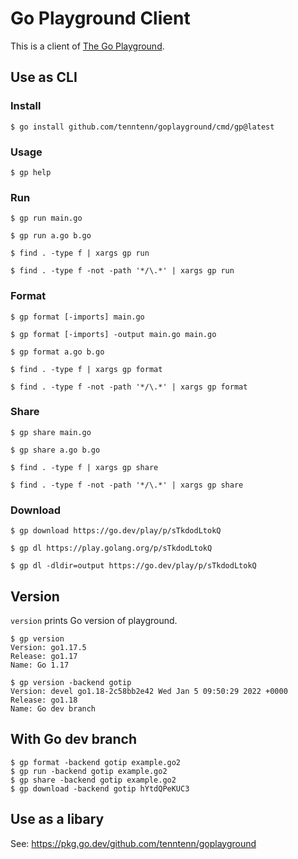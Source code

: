 # Go Playground Client

This is a client of [The Go Playground](https://go.dev/play).

## Use as CLI

### Install

```
$ go install github.com/tenntenn/goplayground/cmd/gp@latest
```

### Usage

```
$ gp help
```

### Run

```
$ gp run main.go
```

```
$ gp run a.go b.go
```

```
$ find . -type f | xargs gp run
```

```
$ find . -type f -not -path '*/\.*' | xargs gp run
```

### Format

```
$ gp format [-imports] main.go
```

```
$ gp format [-imports] -output main.go main.go
```

```
$ gp format a.go b.go
```

```
$ find . -type f | xargs gp format
```

```
$ find . -type f -not -path '*/\.*' | xargs gp format
```

### Share

```
$ gp share main.go
```

```
$ gp share a.go b.go
```

```
$ find . -type f | xargs gp share
```

```
$ find . -type f -not -path '*/\.*' | xargs gp share
```

### Download

```
$ gp download https://go.dev/play/p/sTkdodLtokQ
```

```
$ gp dl https://play.golang.org/p/sTkdodLtokQ
```

```
$ gp dl -dldir=output https://go.dev/play/p/sTkdodLtokQ
```

## Version

`version` prints Go version of playground.

```
$ gp version
Version: go1.17.5
Release: go1.17
Name: Go 1.17
```

```
$ gp version -backend gotip
Version: devel go1.18-2c58bb2e42 Wed Jan 5 09:50:29 2022 +0000
Release: go1.18
Name: Go dev branch
```

## With Go dev branch

```
$ gp format -backend gotip example.go2
$ gp run -backend gotip example.go2
$ gp share -backend gotip example.go2
$ gp download -backend gotip hYtdQPeKUC3
```

## Use as a libary

See: https://pkg.go.dev/github.com/tenntenn/goplayground
